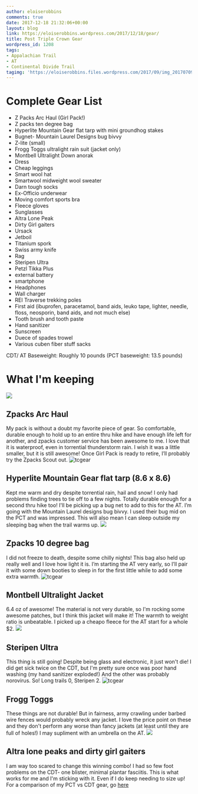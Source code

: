 ```yaml
---
author: eloiserobbins
comments: true
date: 2017-12-18 21:32:06+00:00
layout: blog
link: https://eloiserobbins.wordpress.com/2017/12/18/gear/
title: Post Triple Crown Gear
wordpress_id: 1208
tags:
- Appalachian Trail
- AT
- Continental Divide Trail
tagimg: 'https://eloiserobbins.files.wordpress.com/2017/09/img_20170709_202902912.jpg'
---
```


# Complete Gear List

* Z Packs Arc Haul (Girl Pack!)
* Z packs ten degree bag
* Hyperlite Mountain Gear flat tarp with mini groundhog stakes
* Bugnet- Mountain Laurel Designs bug bivvy
* Z-lite (small)
* Frogg Toggs ultralight rain suit (jacket only)
* Montbell Ultralight Down anorak
* Dress
* Cheap leggings
* Smart wool hat
* Smartwool midweight wool sweater
* Darn tough socks
* Ex-Officio underwear
* Moving comfort sports bra
* Fleece gloves
* Sunglasses
* Altra Lone Peak
* Dirty Girl gaiters
* Ursack
* Jetboil
* Titanium spork
* Swiss army knife
* Rag
* Steripen Ultra
* Petzl Tikka Plus
* external battery
* smartphone
* Headphones
* Wall charger
* REI Traverse trekking poles
* First aid (ibuprofen, paracetamol, band aids, leuko tape, lighter, needle, floss, neosporin, band aids, and not much else)
* Tooth brush and tooth paste
* Hand sanitizer
* Sunscreen
* Duece of spades trowel
* Various cuben fiber stuff sacks


CDT/ AT Baseweight: Roughly 10 pounds
(PCT baseweight: 13.5 pounds)

# What I'm keeping
![](https://eloiserobbins.files.wordpress.com/2017/07/img_20170722_183755_945.jpg)
## Zpacks Arc Haul
My pack is without a doubt my favorite piece of gear. So comfortable, durable enough to hold up to an entire thru hike and have enough life left for another, and zpacks customer service has been awesome to me. I love that it is waterproof, even in torrential thunderstorm rain. I wish it was a little smaller, but it is still awesome! Once Girl Pack is ready to retire, I’ll probably try the Zpacks Scout out.
![tcgear](https://eloiserobbins.files.wordpress.com/2017/09/img_20170709_202902912.jpg)
## Hyperlite Mountain Gear flat tarp (8.6 x 8.6)
Kept me warm and dry despite torrential rain, hail and snow! I only had problems finding trees to tie off to a few nights. Totally durable enough for a second thru hike too! I'll be picking up a bug net to add to this for the AT. I’m going with the Mountain Laurel designs bug bivvy. I used their bug mid on the PCT and was impressed. This will also mean I can sleep outside my sleeping bag when the trail warms up.
![](https://eloiserobbins.files.wordpress.com/2017/05/img_20170504_192254.jpg)
## Zpacks 10 degree bag
I did not freeze to death, despite some chilly nights! This bag also held up really well and I love how light it is. I’m starting the AT very early, so I’ll pair it with some down booties to sleep in for the first little while to add some extra warmth.
![tcgear](https://eloiserobbins.files.wordpress.com/2017/09/20171020_160828.jpg)
## Montbell Ultralight Jacket
6.4 oz of awesome! The material is not very durable, so I'm rocking some awesome patches, but I think this jacket will make it! The warmth to weight ratio is unbeatable. I picked up a cheapo fleece for the AT start for a whole $2.
![](https://eloiserobbins.files.wordpress.com/2017/05/img_20170505_084424.jpg)
## Steripen Ultra
This thing is still going! Despite being glass and electronic, it just won't die! I did get sick twice on the CDT, but I'm pretty sure once was poor hand washing (my hand sanitizer exploded!) And the other was probably norovirus. So! Long trails 0, Steripen 2.
![tcgear](https://eloiserobbins.files.wordpress.com/2017/09/20170725_062705.jpg)
## Frogg Toggs
These things are not durable! But in fairness, army crawling under barbed wire fences would probably wreck any jacket. I love the price point on these and they don't perform any worse than fancy jackets (at least until they are full of holes!) I may supliment with an umbrella on the AT.
![](https://eloiserobbins.files.wordpress.com/2017/06/img_20170611_083127.jpg)
## Altra lone peaks and dirty girl gaiters
I am way too scared to change this winning combo! I had so few foot problems on the CDT- one blister, minimal plantar fasciitis. This is what works for me and I'm sticking with it. Even if I do keep needing to size up!
For a comparison of my PCT vs CDT gear, go [here](/blog/before.html)

